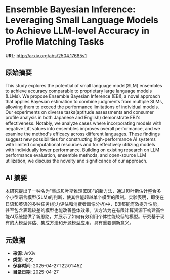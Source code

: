 # Ensemble Bayesian Inference: Leveraging Small Language Models to Achieve LLM-level Accuracy in Profile Matching Tasks

**URL**: http://arxiv.org/abs/2504.17685v1

## 原始摘要

This study explores the potential of small language model(SLM) ensembles to
achieve accuracy comparable to proprietary large language models (LLMs). We
propose Ensemble Bayesian Inference (EBI), a novel approach that applies
Bayesian estimation to combine judgments from multiple SLMs, allowing them to
exceed the performance limitations of individual models. Our experiments on
diverse tasks(aptitude assessments and consumer profile analysis in both
Japanese and English) demonstrate EBI's effectiveness. Notably, we analyze
cases where incorporating models with negative Lift values into ensembles
improves overall performance, and we examine the method's efficacy across
different languages. These findings suggest new possibilities for constructing
high-performance AI systems with limited computational resources and for
effectively utilizing models with individually lower performance. Building on
existing research on LLM performance evaluation, ensemble methods, and
open-source LLM utilization, we discuss the novelty and significance of our
approach.


## AI 摘要

本研究提出了一种名为"集成贝叶斯推理(EBI)"的新方法，通过贝叶斯估计整合多个小型语言模型(SLM)的判断，使其性能超越单个模型的限制。实验表明，即使在日语和英语的多种任务(能力评估和消费者画像分析)中，EBI都能有效提升性能，甚至包含表现较差的模型也能改善整体效果。该方法为在有限计算资源下构建高性能AI系统提供了新思路，并展示了如何有效利用个体性能较低的模型。研究基于现有的大模型评估、集成方法和开源模型应用，具有重要创新意义。

## 元数据

- **来源**: ArXiv
- **类型**: 论文
- **保存时间**: 2025-04-27T22:01:45Z
- **目录日期**: 2025-04-27
